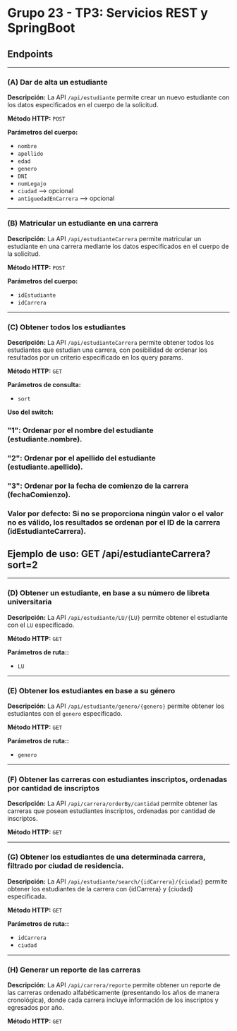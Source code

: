 # Grupo 23 - TP3: Servicios REST y SpringBoot
## Endpoints

---

### (A) Dar de alta un estudiante

**Descripción:**
La API `/api/estudiante` permite crear un nuevo estudiante con los datos especificados en el cuerpo de la solicitud.

**Método HTTP:** `POST`

**Parámetros del cuerpo:**
- `nombre`
- `apellido`
- `edad`
- `genero`
- `DNI`
- `numLegajo`
- `ciudad` --> opcional
- `antiguedadEnCarrera` --> opcional

---

### (B) Matricular un estudiante en una carrera

**Descripción:**
La API `/api/estudianteCarrera` permite matricular un estudiante en una carrera mediante los datos especificados en el cuerpo de la solicitud.

**Método HTTP:** `POST`

**Parámetros del cuerpo:**
- `idEstudiante`
- `idCarrera`

---

### (C) Obtener todos los estudiantes

**Descripción:**
La API `/api/estudianteCarrera` permite obtener todos los estudiantes que estudian una carrera, con posibilidad de ordenar los resultados por un criterio especificado en los query params.

**Método HTTP:** `GET`

**Parámetros de consulta:**
- `sort`

**Uso del switch:**
  
### "1": Ordenar por el nombre del estudiante (estudiante.nombre).
### "2": Ordenar por el apellido del estudiante (estudiante.apellido).
### "3": Ordenar por la fecha de comienzo de la carrera (fechaComienzo).
### Valor por defecto: Si no se proporciona ningún valor o el valor no es válido, los resultados se ordenan por el ID de la carrera (idEstudianteCarrera).

## Ejemplo de uso: GET /api/estudianteCarrera?sort=2
---

### (D) Obtener un estudiante, en base a su número de libreta universitaria

**Descripción:**
La API `/api/estudiante/LU/{LU}` permite obtener el estudiante con el `LU` especificado.

**Método HTTP:** `GET`

**Parámetros de ruta::**
- `LU`

---

### (E) Obtener los estudiantes en base a su género

**Descripción:**
La API `/api/estudiante/genero/{genero}` permite obtener los estudiantes con el `genero` especificado.

**Método HTTP:** `GET`

**Parámetros de ruta::**
- `genero`

---

### (F) Obtener las carreras con estudiantes inscriptos, ordenadas por cantidad de inscriptos

**Descripción:**
La API `/api/carrera/orderBy/cantidad` permite obtener las carreras que posean estudiantes inscriptos, ordenadas por cantidad de inscriptos.

**Método HTTP:** `GET`

---

### (G) Obtener los estudiantes de una determinada carrera, filtrado por ciudad de residencia.

**Descripción:**
La API `/api/estudiante/search/{idCarrera}/{ciudad}` permite obtener los estudiantes de la carrera con {idCarrera} y {ciudad} especificada.

**Método HTTP:** `GET`

**Parámetros de ruta::**
- `idCarrera`
- `ciudad`

---

### (H) Generar un reporte de las carreras

**Descripción:**
La API `/api/carrera/reporte` permite obtener un reporte de las carreras ordenado alfabéticamente (presentando los años de manera cronológica), donde cada carrera incluye información de los inscriptos y egresados por año.

**Método HTTP:** `GET`


